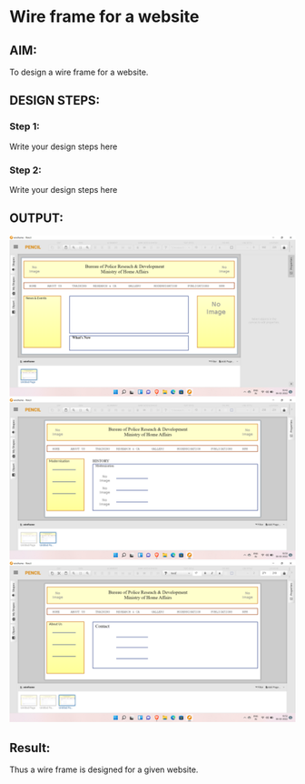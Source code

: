 # Wire frame for a website

## AIM:
To design a wire frame for a website.

## DESIGN STEPS:

### Step 1:
Write your design steps here 

### Step 2:
Write your design steps here

## OUTPUT:
![OUTPUT](https://github.com/RanjithD18/wireframeproject/blob/main/Screenshot%20(81).png)
![OUTPUT](https://github.com/RanjithD18/wireframeproject/blob/main/Screenshot%20(83).png)
![OUTPUT](https://github.com/RanjithD18/wireframeproject/blob/main/Screenshot%20(84).png)

## Result:
Thus a wire frame is designed for a given website.
